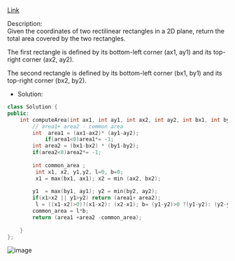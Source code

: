 [Link](https://leetcode.com/problems/rectangle-area/)   

Description:  
Given the coordinates of two rectilinear rectangles in a 2D plane, return the total area covered by the two rectangles.

The first rectangle is defined by its bottom-left corner (ax1, ay1) and its top-right corner (ax2, ay2).

The second rectangle is defined by its bottom-left corner (bx1, by1) and its top-right corner (bx2, by2).



- Solution: 

```cpp
class Solution {
public:
    int computeArea(int ax1, int ay1, int ax2, int ay2, int bx1, int by1, int bx2, int by2) {
        // area1+ area2 - common area
        int  area1 = (ax1-ax2)* (ay1-ay2);
            if(area1<0)area1*= -1;
        int area2 = (bx1-bx2) * (by1-by2);
        if(area2<0)area2*= -1;
        
        int common_area ;
         int x1, x2, y1,y2, l=0, b=0;
         x1 = max(bx1, ax1); x2 = min (ax2, bx2);
        
        y1  = max(by1, ay1); y2 = min(by2, ay2);
        if(x1>x2 || y1>y2) return (area1+ area2);
         l = ((x1-x2)>0)?(x1-x2): (x2-x1); b= (y1-y2)>0 ?(y1-y2): (y2-y1);
        common_area = l*b;
        return (area1 +area2 -common_area);
        
    }
};
```

![image](https://user-images.githubusercontent.com/64036955/149754772-44949736-7b23-4d3b-81d0-52ecfb80b2e8.png)
